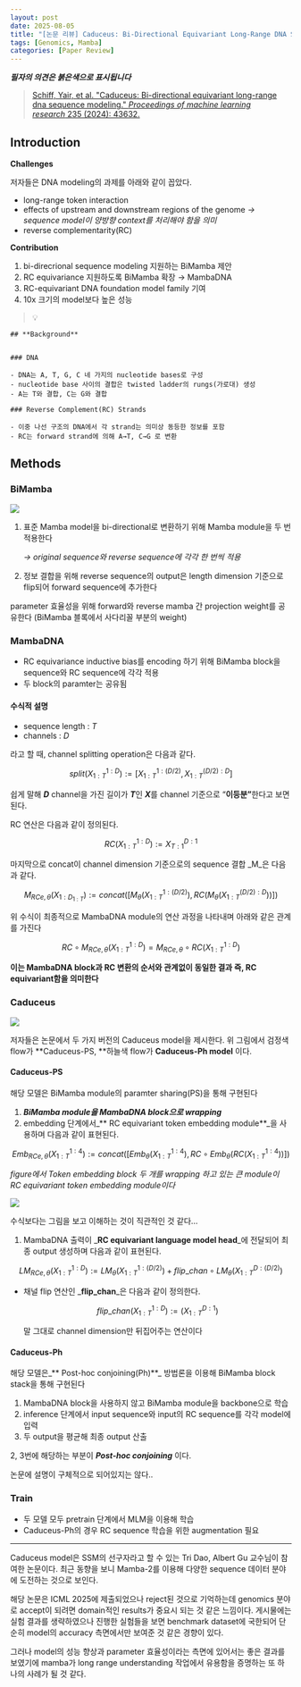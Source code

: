 ```yaml
---
layout: post
date: 2025-08-05
title: "[논문 리뷰] Caduceus: Bi-Directional Equivariant Long-Range DNA Sequence Modeling"
tags: [Genomics, Mamba]
categories: [Paper Review]
---
```


<span class="notion-red">_**필자의 의견은 붉은색으로 표시됩니다**_</span>


> [Schiff, Yair, et al. "Caduceus: Bi-directional equivariant long-range dna sequence modeling." ](https://pmc.ncbi.nlm.nih.gov/articles/PMC12189541/)[_Proceedings of machine learning research_](https://pmc.ncbi.nlm.nih.gov/articles/PMC12189541/)[ 235 (2024): 43632.](https://pmc.ncbi.nlm.nih.gov/articles/PMC12189541/)



## Introduction


**Challenges**


저자들은 DNA modeling의 과제를 아래와 같이 꼽았다.

- long-range token interaction
- effects of upstream and downstream regions of the genome 
_→ sequence model이 양방향 context를 처리해야 함을 의미_
- reverse complementarity(RC)

**Contribution**

1. bi-direcrional sequence modeling 지원하는 BiMamba 제안
1. RC equivariance 지원하도록 BiMamba 확장 → MambaDNA
1. RC-equivariant DNA foundation model family 기여
1. 10x 크기의 model보다 높은 성능

> 💡 


	## **Background**


	### DNA

	- DNA는 A, T, G, C 네 가지의 nucleotide bases로 구성
	- nucleotide base 사이의 결합은 twisted ladder의 rungs(가로대) 생성
	- A는 T와 결합, C는 G와 결합

	### Reverse Complement(RC) Strands

	- 이중 나선 구조의 DNA에서 각 strand는 의미상 동등한 정보를 포함
	- RC는 forward strand에 의해 A→T, C→G 로 변환


## Methods



### BiMamba


![](https://prod-files-secure.s3.us-west-2.amazonaws.com/542b861c-36a8-4051-84e5-8804b6728dba/2c247d59-7815-4980-99f0-8f0d21f445a7/image.png?X-Amz-Algorithm=AWS4-HMAC-SHA256&X-Amz-Content-Sha256=UNSIGNED-PAYLOAD&X-Amz-Credential=ASIAZI2LB466USRVT6OC%2F20250822%2Fus-west-2%2Fs3%2Faws4_request&X-Amz-Date=20250822T140100Z&X-Amz-Expires=3600&X-Amz-Security-Token=IQoJb3JpZ2luX2VjEL3%2F%2F%2F%2F%2F%2F%2F%2F%2F%2FwEaCXVzLXdlc3QtMiJGMEQCIFv4coJxfFjEMpIVK7ZyZeFiN9ZTmveCv2nFlzdALaFBAiAKLe%2FpkLq01mgOSx2q1nanVhsu6rfJJU7yeFP7dwP4OCr%2FAwgWEAAaDDYzNzQyMzE4MzgwNSIMdj3ih%2BaQIwyEd6M4KtwDblaKK7M%2BQOX3IeWDE22S%2BLwlNvmwvm4dpWzZ4cR6pYQDp7ifgQgC94fpOFq1W79d9vSQgcA%2F%2FHNh2Gu6vnMlE%2BOuh3uuH8yhVoocK7beYJE91VtGXfiuzlEuF2cPiAVd%2BClBrvBTP5py%2FW8NKQzRND%2BxJ00087hQxI30sLnrS1ZViIS8N6cz%2Fau1tx%2FfyHodfjmYr8l6Zrgz3k%2F23UkNmdcHHhSMcSxhLrAHp71HmBsOKMgoU4DJz9q4vWaBLjBXU%2FWlvSvSpi93hcSD0GdtTg%2BxFIG6PZtDzU%2BnKRH6T98rLr25WV%2BE0DPC1ze6yTWIEvohwrHjj8%2ByKJUGTGmtI1QATR%2FGedrpN%2BWjOFIyAIh4egzuj7ecxYefrJ8%2BPTKOz0HS1aNtxMjyoCFWbzZfkF8KsId6PyMwapGykmp65XRvqclzt3c5egP0X0I2pQQqhnhlABXoOasUM48qfB3U5%2BYUiPkl4tq5ccBZAlatRD%2B7rjAAfFG0xQSMR7d1E0Mnh2psg1aC3gz88Wic9K39n7R8QaCsR5Z8lH6hj9PFfVYdPwdgdNnRrMP6Frp0iebGBhK4Ne2RGiOXvljqyUqfSIE1NF4Eauv2XIoGdRZeIeSmiML9resw9oBAvA4wsdGhxQY6pgEWCI%2FOVNXbTNT4iALlgecBUBXF2qY%2B1mIDGgmNEV669FtT1mog1eIdcuVMQpkHdlL4c4tPt4BZEewaEBHrE15K2yiTVk4Zj5kOPQbqABZIBkzQ%2FstEbY6pcLJXAn41PoP8yaZe3CZ5q3E%2B7%2FI9QIhV6IyNgoieHFKXybAjUUGuwrq%2FirNUHmikW7LuDp60yvalySvzHGfAoa7WU3LCvRzyL92Knf9Y&X-Amz-Signature=9df64c25027982f5990662880519f9bced8b9caeea883c5c61f60d1b7ad2e198&X-Amz-SignedHeaders=host&x-amz-checksum-mode=ENABLED&x-id=GetObject)

1. 표준 Mamba model을 bi-directional로 변환하기 위해 Mamba module을 두 번 적용한다

	_→ original sequence와 reverse sequence에 각각 한 번씩 적용_

1. 정보 결합을 위해 reverse sequence의 output은 length dimension 기준으로 flip되어 forward sequence에 추가한다

parameter 효율성을 위해 forward와 reverse mamba 간 projection weight를 공유한다 (BiMamba 블록에서 사다리꼴 부분의 weight)



### MambaDNA

- RC equivariance inductive bias를 encoding 하기 위해 BiMamba block을 sequence와 RC sequence에 각각 적용
- 두 block의 paramter는 공유됨


#### 수식적 설명

- sequence length : _T_
- channels : _D_

라고 할 때,  channel splitting operation은 다음과 같다.


$$
split(X^{1:D}_{1:T}):=[X^{1:(D/2)}_{1:T},X^{(D/2):D}_{1:T}]
$$


<span class="notion-red">쉽게 말해 </span><span class="notion-red">_**D**_</span><span class="notion-red"> channel을 가진 길이가 </span><span class="notion-red">_**T**_</span><span class="notion-red">인 </span><span class="notion-red">_**X**_</span><span class="notion-red">를 channel 기준으로 “</span><span class="notion-red">**이등분”**</span><span class="notion-red">한다고 보면 된다.</span>


RC 연산은 다음과 같이 정의된다.


$$
RC(X^{1:D}_{1:T}):=X^{D:1}_{T:1}
$$


마지막으로 concat이 channel dimension 기준으로의 sequence 결합 _M_은 다음과 같다.


$$
M_{RCe,\theta}(X_{1:D_{1:T}}):=concat([M_{\theta}(X^{1:(D/2)}_{1:T}),RC(M_{\theta}(X^{(D/2):D}_{1:T}))])
$$


위 수식이 최종적으로 MambaDNA module의 연산 과정을 나타내며 아래와 같은 관계를 가진다


$$
RC\circ M_{RCe,\theta}(X^{1:D}_{1:T}) = M_{RCe,\theta} \circ RC(X^{1:D}_{1:T})
$$


**이는 MambaDNA block과 RC 변환의 순서와 관계없이 동일한 결과 즉, RC equivariant함을 의미한다**



### Caduceus


![](https://prod-files-secure.s3.us-west-2.amazonaws.com/542b861c-36a8-4051-84e5-8804b6728dba/f94a60d7-8145-473b-aef9-7c68d3ec604a/image.png?X-Amz-Algorithm=AWS4-HMAC-SHA256&X-Amz-Content-Sha256=UNSIGNED-PAYLOAD&X-Amz-Credential=ASIAZI2LB466USRVT6OC%2F20250822%2Fus-west-2%2Fs3%2Faws4_request&X-Amz-Date=20250822T140101Z&X-Amz-Expires=3600&X-Amz-Security-Token=IQoJb3JpZ2luX2VjEL3%2F%2F%2F%2F%2F%2F%2F%2F%2F%2FwEaCXVzLXdlc3QtMiJGMEQCIFv4coJxfFjEMpIVK7ZyZeFiN9ZTmveCv2nFlzdALaFBAiAKLe%2FpkLq01mgOSx2q1nanVhsu6rfJJU7yeFP7dwP4OCr%2FAwgWEAAaDDYzNzQyMzE4MzgwNSIMdj3ih%2BaQIwyEd6M4KtwDblaKK7M%2BQOX3IeWDE22S%2BLwlNvmwvm4dpWzZ4cR6pYQDp7ifgQgC94fpOFq1W79d9vSQgcA%2F%2FHNh2Gu6vnMlE%2BOuh3uuH8yhVoocK7beYJE91VtGXfiuzlEuF2cPiAVd%2BClBrvBTP5py%2FW8NKQzRND%2BxJ00087hQxI30sLnrS1ZViIS8N6cz%2Fau1tx%2FfyHodfjmYr8l6Zrgz3k%2F23UkNmdcHHhSMcSxhLrAHp71HmBsOKMgoU4DJz9q4vWaBLjBXU%2FWlvSvSpi93hcSD0GdtTg%2BxFIG6PZtDzU%2BnKRH6T98rLr25WV%2BE0DPC1ze6yTWIEvohwrHjj8%2ByKJUGTGmtI1QATR%2FGedrpN%2BWjOFIyAIh4egzuj7ecxYefrJ8%2BPTKOz0HS1aNtxMjyoCFWbzZfkF8KsId6PyMwapGykmp65XRvqclzt3c5egP0X0I2pQQqhnhlABXoOasUM48qfB3U5%2BYUiPkl4tq5ccBZAlatRD%2B7rjAAfFG0xQSMR7d1E0Mnh2psg1aC3gz88Wic9K39n7R8QaCsR5Z8lH6hj9PFfVYdPwdgdNnRrMP6Frp0iebGBhK4Ne2RGiOXvljqyUqfSIE1NF4Eauv2XIoGdRZeIeSmiML9resw9oBAvA4wsdGhxQY6pgEWCI%2FOVNXbTNT4iALlgecBUBXF2qY%2B1mIDGgmNEV669FtT1mog1eIdcuVMQpkHdlL4c4tPt4BZEewaEBHrE15K2yiTVk4Zj5kOPQbqABZIBkzQ%2FstEbY6pcLJXAn41PoP8yaZe3CZ5q3E%2B7%2FI9QIhV6IyNgoieHFKXybAjUUGuwrq%2FirNUHmikW7LuDp60yvalySvzHGfAoa7WU3LCvRzyL92Knf9Y&X-Amz-Signature=7d23d39982dc4077a953f7c438aecc9b280d7a706cde30a9d300916091d3cb8b&X-Amz-SignedHeaders=host&x-amz-checksum-mode=ENABLED&x-id=GetObject)


저자들은 논문에서 두 가지 버전의 Caduceus model을 제시한다. 위 그림에서 검정색 flow가 **Caduceus-PS, **하늘색 flow가 **Caduceus-Ph model** 이다.



#### Caduceus-PS


해당 모델은 BiMamba module의 paramter sharing(PS)을 통해 구현된다

1. _**BiMamba module을 MambaDNA block으로 wrapping**_
1. embedding 단계에서_** RC equivariant token embedding module**_을 사용하며 다음과 같이 표현된다.

$$
Emb_{RCe,\theta}(X^{1:4}_{1:T}):=concat([Emb_{\theta}(X^{1:4}_{1:T}),RC \circ Emb_{\theta}(RC(X^{1:4}_{1:T}))])
$$


_figure에서 Token embedding block 두 개를 wrapping 하고 있는 큰 module이 RC equivariant token embedding module이다_


![](https://prod-files-secure.s3.us-west-2.amazonaws.com/542b861c-36a8-4051-84e5-8804b6728dba/b175e4da-71eb-4e91-8c23-a06dabe673c9/image.png?X-Amz-Algorithm=AWS4-HMAC-SHA256&X-Amz-Content-Sha256=UNSIGNED-PAYLOAD&X-Amz-Credential=ASIAZI2LB466USRVT6OC%2F20250822%2Fus-west-2%2Fs3%2Faws4_request&X-Amz-Date=20250822T140101Z&X-Amz-Expires=3600&X-Amz-Security-Token=IQoJb3JpZ2luX2VjEL3%2F%2F%2F%2F%2F%2F%2F%2F%2F%2FwEaCXVzLXdlc3QtMiJGMEQCIFv4coJxfFjEMpIVK7ZyZeFiN9ZTmveCv2nFlzdALaFBAiAKLe%2FpkLq01mgOSx2q1nanVhsu6rfJJU7yeFP7dwP4OCr%2FAwgWEAAaDDYzNzQyMzE4MzgwNSIMdj3ih%2BaQIwyEd6M4KtwDblaKK7M%2BQOX3IeWDE22S%2BLwlNvmwvm4dpWzZ4cR6pYQDp7ifgQgC94fpOFq1W79d9vSQgcA%2F%2FHNh2Gu6vnMlE%2BOuh3uuH8yhVoocK7beYJE91VtGXfiuzlEuF2cPiAVd%2BClBrvBTP5py%2FW8NKQzRND%2BxJ00087hQxI30sLnrS1ZViIS8N6cz%2Fau1tx%2FfyHodfjmYr8l6Zrgz3k%2F23UkNmdcHHhSMcSxhLrAHp71HmBsOKMgoU4DJz9q4vWaBLjBXU%2FWlvSvSpi93hcSD0GdtTg%2BxFIG6PZtDzU%2BnKRH6T98rLr25WV%2BE0DPC1ze6yTWIEvohwrHjj8%2ByKJUGTGmtI1QATR%2FGedrpN%2BWjOFIyAIh4egzuj7ecxYefrJ8%2BPTKOz0HS1aNtxMjyoCFWbzZfkF8KsId6PyMwapGykmp65XRvqclzt3c5egP0X0I2pQQqhnhlABXoOasUM48qfB3U5%2BYUiPkl4tq5ccBZAlatRD%2B7rjAAfFG0xQSMR7d1E0Mnh2psg1aC3gz88Wic9K39n7R8QaCsR5Z8lH6hj9PFfVYdPwdgdNnRrMP6Frp0iebGBhK4Ne2RGiOXvljqyUqfSIE1NF4Eauv2XIoGdRZeIeSmiML9resw9oBAvA4wsdGhxQY6pgEWCI%2FOVNXbTNT4iALlgecBUBXF2qY%2B1mIDGgmNEV669FtT1mog1eIdcuVMQpkHdlL4c4tPt4BZEewaEBHrE15K2yiTVk4Zj5kOPQbqABZIBkzQ%2FstEbY6pcLJXAn41PoP8yaZe3CZ5q3E%2B7%2FI9QIhV6IyNgoieHFKXybAjUUGuwrq%2FirNUHmikW7LuDp60yvalySvzHGfAoa7WU3LCvRzyL92Knf9Y&X-Amz-Signature=9bfdfa7793bd691cf372303fa12f186a734dd9a5c22f287f4b1031ef19537df9&X-Amz-SignedHeaders=host&x-amz-checksum-mode=ENABLED&x-id=GetObject)


<span class="notion-red">수식보다는 그림을 보고 이해하는 것이 직관적인 것 같다…</span>

1. MambaDNA 출력이 _**RC equivariant language model head**_에 전달되어 최종 output 생성하며 다음과 같이 표현된다.

$$
LM_{RCe,\theta}(X^{1:D}_{1:T}):= LM_{\theta}(X^{1:(D/2)}_{1:T})+flip\_chan\circ LM_{\theta}(X^{D:(D/2)}_{1:T})
$$

- 채널 flip 연산인 _**flip\_chan**_은 다음과 같이 정의한다.

	$$
	flip\_chan(X^{1:D}_{1:T}):=(X^{D:1}_{1:T})
	$$


	말 그대로 channel dimension만 뒤집어주는 연산이다



#### Caduceus-Ph


해당 모델은_** Post-hoc conjoining(Ph)**_ 방법론을 이용해 BiMamba block stack을 통해 구현된다

1. MambaDNA block을 사용하지 않고 BiMamba module을 backbone으로 학습
1. inference 단계에서 input sequence와 input의 RC sequence를 각각 model에 입력
1. 두 output을 평균해 최종 output 산출

2, 3번에 해당하는 부분이 _**Post-hoc conjoining**_ 이다.


<span class="notion-red">논문에 설명이 구체적으로 되어있지는 않다..</span>



### Train

- 두 모델 모두 pretrain 단계에서 MLM을 이용해 학습
- Caduceus-Ph의 경우 RC sequence 학습을 위한 augmentation 필요

---


<span class="notion-red">Caduceus model은 SSM의 선구자라고 할 수 있는 Tri Dao, Albert Gu 교수님이 참여한 논문이다. 최근 동향을 보니 Mamba-2를 이용해 다양한 sequence 데이터 분야에 도전하는 것으로 보인다.</span>


<span class="notion-red">해당 논문은 ICML 2025에 제출되었으나 reject된 것으로 기억하는데 genomics 분야로 accept이 되려면 domain적인 results가 중요시 되는 것 같은 느낌이다. 게시물에는 실험 결과를 생략하였으나 진행한 실험들을 보면 benchmark dataset에 국한되어 단순히 model의 accuracy 측면에서만 보여준 것 같은 경향이 있다.</span>


<span class="notion-red">그러나 model의 성능 향상과 parameter 효율성이라는 측면에 있어서는 좋은 결과를 보였기에 mamba가 long range understanding 작업에서 유용함을 증명하는 또 하나의 사례가 될 것 같다.</span>

